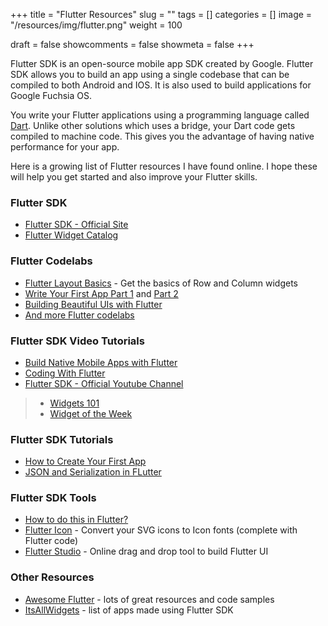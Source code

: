 +++ 
title = "Flutter Resources"
slug = "" 
tags = []
categories = []
image = "/resources/img/flutter.png"
weight = 100

draft = false 
showcomments = false 
showmeta = false
+++

Flutter SDK is an open-source mobile app SDK created by Google. Flutter SDK allows you to build an app using a single codebase that can be compiled to both Android and IOS. It is also used to build applications for Google Fuchsia OS. 

You write your Flutter applications using a programming language called [Dart](/resources/dart). Unlike other solutions which uses a bridge, your Dart code gets compiled to machine code. This gives you the advantage of having native performance for your app.

Here is a growing list of Flutter resources I have found online. I hope these will help you get started and also improve your Flutter skills.

### Flutter SDK 
- [Flutter SDK - Official Site](https://flutter.dev/)
- [Flutter Widget Catalog](https://flutter.dev/docs/development/ui/widgets)

### Flutter Codelabs
- [Flutter Layout Basics](https://flutter.dev/docs/codelabs/layout-basics) - Get the basics of Row and Column widgets
- [Write Your First App Part 1](https://codelabs.developers.google.com/codelabs/first-flutter-app-pt1) and [Part 2](https://codelabs.developers.google.com/codelabs/first-flutter-app-pt2)
- [Building Beautiful UIs with Flutter](https://codelabs.developers.google.com/codelabs/flutter/#0)
- [And more Flutter codelabs](https://flutter.dev/docs/codelabs)


### Flutter SDK Video Tutorials
- [Build Native Mobile Apps with Flutter](https://www.udacity.com/course/build-native-mobile-apps-with-flutter--ud905)
- [Coding With Flutter](https://www.youtube.com/watch?v=u_Lyx8KJWpg&list=PLNnAcB93JKV9iZ2cwk9MEx3_JG8BRikMP)
- [Flutter SDK - Official Youtube Channel](https://www.youtube.com/channel/UCwXdFgeE9KYzlDdR7TG9cMw)

> - [Widgets 101](https://www.youtube.com/playlist?list=PLOU2XLYxmsIJyiwUPCou_OVTpRIn_8UMd)
> - [Widget of the Week](https://www.youtube.com/playlist?list=PLjxrf2q8roU23XGwz3Km7sQZFTdB996iG)

### Flutter SDK Tutorials
- [How to Create Your First App](https://www.toptal.com/flutter/flutter-tutorial)
- [JSON and Serialization in FLutter](https://flutter.dev/docs/development/data-and-backend/json)

### Flutter SDK Tools
- [How to do this in Flutter?](https://howtodothisinflutter.com/)
- [Flutter Icon](http://fluttericon.com/) - Convert your SVG icons to Icon fonts (complete with Flutter code)
- [Flutter Studio](https://flutterstudio.app/) - Online drag and drop tool to build Flutter UI

### Other Resources
- [Awesome Flutter](https://github.com/Solido/awesome-flutter) - lots of great resources and code samples
- [ItsAllWidgets](https://itsallwidgets.com/?open_source=true) - list of apps made using Flutter SDK